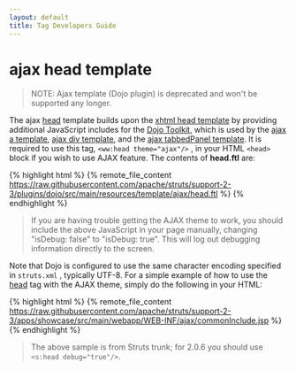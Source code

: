 ```yaml
---
layout: default
title: Tag Developers Guide
---
```


# ajax head template

> NOTE: Ajax template (Dojo plugin) is deprecated and won't be supported any longer.

The ajax [head](dojo-head-tag) template builds upon the [xhtml head template](head-tag) by providing additional 
JavaScript includes for the [Dojo Toolkit](http://dojotoolkit.org), which is used by the [ajax a template](ajax-a-template),
[ajax div template](ajax-div-template), and the [ajax tabbedPanel template](). It is required to use this tag, 
`<ww:head theme="ajax"/>` , in your HTML `<head>` block if you wish to use AJAX feature. The contents of **head.ftl** are:

{% highlight html %}
{% remote_file_content https://raw.githubusercontent.com/apache/struts/support-2-3/plugins/dojo/src/main/resources/template/ajax/head.ftl %}
{% endhighlight %}

> If you are having trouble getting the AJAX theme to work, you should include the above JavaScript in your page manually, 
> changing "isDebug: false" to "isDebug: true".  This will log out debugging information directly to the screen.

Note that Dojo is configured to use the same character encoding specified in `struts.xml` , typically UTF-8. For a simple 
example of how to use the [head](dojo-head-tag) tag with the AJAX theme, simply do the following in your HTML:

{% highlight html %}
{% remote_file_content https://raw.githubusercontent.com/apache/struts/support-2-3/apps/showcase/src/main/webapp/WEB-INF/ajax/commonInclude.jsp %}
{% endhighlight %}

> The above sample is from Struts trunk; for 2.0.6 you should use `<s:head debug="true"/>`.
